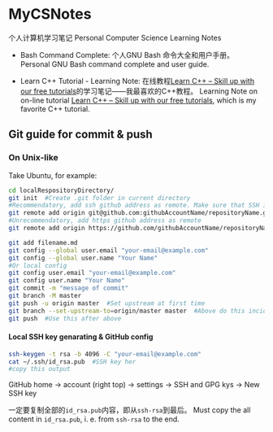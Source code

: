# MyCSNotes
个人计算机学习笔记
Personal Computer Science Learning Notes

- Bash Command Complete:
	个人GNU Bash 命令大全和用户手册。
	Personal GNU Bash command complete and user guide.
  
- Learn C++ Tutorial - Learning Note:
	在线教程[Learn C++ – Skill up with our free tutorials](https://www.learncpp.com/)的学习笔记——我最喜欢的C++教程。
	Learning Note on on-line tutorial [Learn C++ – Skill up with our free tutorials](https://www.learncpp.com/), which is my favorite C++ tutorial.
## Git guide for commit & push

### On Unix-like

Take Ubuntu, for example:

```bash
cd localRespositoryDirectory/
git init  #Create .git folder in current directory
#Recommendatory, add ssh github address as remote. Make sure that SSH is configured before push (see following)
git remote add origin git@github.com:githubAccountName/repositoryName.git
#Unrecommendatory, add https github address as remote
git remote add origin https://github.com/githubAccountName/repositoryName.git

git add filename.md
git config --global user.email "your-email@example.com"
git config --global user.name "Your Name"
#Or local config
git config user.email "your-email@example.com"
git config user.name "Your Name"
git commit -m "message of commit"
git branch -M master
git push -u origin master  #Set upstream at first time
git branch --set-upstream-to=origin/master master  #Above do this incidentally
git push  #Use this after above
```

#### Local SSH key genarating & GitHub config

```bash
ssh-keygen -t rsa -b 4096 -C "your-email@example.com"
cat ~/.ssh/id_rsa.pub  #SSH key her
#copy this output
```

GitHub home -> account (right top) -> settings -> SSH and GPG kys -> New SSH key

一定要复制全部的`id_rsa.pub`内容，即从`ssh-rsa`到最后。
Must copy the all content in `id_rsa.pub`, i. e. from `ssh-rsa` to the end.



